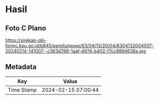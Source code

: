 # Hasil

## Foto C Plano

https://sirekap-obj-formc.kpu.go.id/b845/pemilu/ppwp/63/04/13/20/04/6304132004007-20240214-141007--c363d789-1aaf-4974-b402-f7cc889d638a.jpg


## Metadata

| Key        | Value               |
| ---------- | ------------------- |
| Time Stamp | 2024-02-15 07:00:44 |



